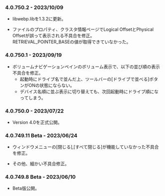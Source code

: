 ### 4.0.750.2 - 2023/10/09

- libwebp.libを1.3.2に更新。

- ファイルのプロパティ、クラスタ情報ページでLogical OffsetとPhysical Offsetが誤って表示される不具合を修正。   
RETRIEVAL_POINTER_BASEの値が取得できていなかった。

### 4.0.750.1 - 2023/09/19

- ボリュームナビゲーションペインのボリューム表示で、以下の並び順の表示不具合を修正。
  - 起動時にドライブ名で並んだ上、ツールバーの\[ドライブで並べる\]ボタンがONの状態にならない。
  - デバイス名順に並ぶ表示に切り替えても、次回起動時にドライブ順になってしまう。

### 4.0.750.0 - 2023/07/22

- Version 4.0を正式公開。

### 4.0.749.11 Beta - 2023/06/24

- ウィンドウメニューの\[閉じる\],\[すべて閉じる\]が機能していなかった不具合を修正。

- その他、細かい不具合修正。

### 4.0.749.8 Beta - 2023/06/10

- Beta版公開。
